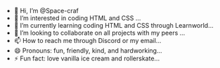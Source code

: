 - 👋 Hi, I’m @Space-craf
- 👀 I’m interested in coding HTML and CSS ...
- 🌱 I’m currently learning coding HTML and CSS through Learnworld...
- 💞️ I’m looking to collaborate on all projects with my peers ...
- 📫 How to reach me through Discord or my email...
- 😄 Pronouns: fun, friendly, kind, and hardworking...
- ⚡ Fun fact: love vanilla ice cream and rollerskate...

<!---
Space-craf/Space-craf is a ✨ special ✨ repository because its `README.md` (this file) appears on your GitHub profile.
You can click the Preview link to take a look at your changes.
--->
